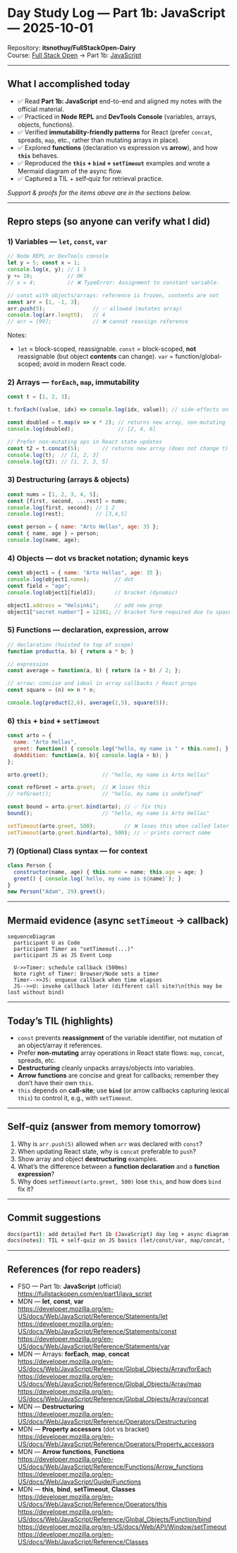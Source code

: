 # Day Study Log — Part 1b: JavaScript — 2025-10-01

Repository: **itsnothuy/FullStackOpen-Dairy**  
Course: [Full Stack Open](https://fullstackopen.com/en/) → Part 1b: [JavaScript](https://fullstackopen.com/en/part1/java_script)

---

## What I accomplished today
- ✅ Read **Part 1b: JavaScript** end-to-end and aligned my notes with the official material.
- ✅ Practiced in **Node REPL** and **DevTools Console** (variables, arrays, objects, functions).
- ✅ Verified **immutability-friendly patterns** for React (prefer `concat`, spreads, `map`, etc., rather than mutating arrays in place).
- ✅ Explored **functions** (declaration vs expression vs **arrow**), and how **`this`** behaves.
- ✅ Reproduced the **`this` + `bind` + `setTimeout`** examples and wrote a Mermaid diagram of the async flow.
- ✅ Captured a TIL + self‑quiz for retrieval practice.

_Support & proofs for the items above are in the sections below._

---

## Repro steps (so anyone can verify what I did)

### 1) Variables — `let`, `const`, `var`
```js
// Node REPL or DevTools console
let y = 5; const x = 1;
console.log(x, y); // 1 5
y += 10;           // OK
// x = 4;          // ❌ TypeError: Assignment to constant variable.

// const with objects/arrays: reference is frozen, contents are not
const arr = [1, -1, 3];
arr.push(5);               // ✅ allowed (mutates array)
console.log(arr.length);   // 4
// arr = [99];             // ❌ cannot reassign reference
```
Notes:
- `let` = block-scoped, reassignable. `const` = block-scoped, **not** reassignable (but object **contents** can change). `var` = function/global-scoped; avoid in modern React code.  

### 2) Arrays — `forEach`, `map`, **immutability**
```js
const t = [1, 2, 3];

t.forEach((value, idx) => console.log(idx, value)); // side-effects only

const doubled = t.map(v => v * 2); // returns new array, non-mutating
console.log(doubled);              // [2, 4, 6]

// Prefer non-mutating ops in React state updates
const t2 = t.concat(5);       // returns new array (does not change t)
console.log(t);  // [1, 2, 3]
console.log(t2); // [1, 2, 3, 5]
```

### 3) Destructuring (arrays & objects)
```js
const nums = [1, 2, 3, 4, 5];
const [first, second, ...rest] = nums;
console.log(first, second); // 1 2
console.log(rest);          // [3,4,5]

const person = { name: "Arto Hellas", age: 35 };
const { name, age } = person;
console.log(name, age);
```

### 4) Objects — dot vs bracket notation; dynamic keys
```js
const object1 = { name: "Arto Hellas", age: 35 };
console.log(object1.name);        // dot
const field = "age";
console.log(object1[field]);      // bracket (dynamic)

object1.address = "Helsinki";     // add new prop
object1["secret number"] = 12341; // bracket form required due to space
```

### 5) Functions — declaration, expression, arrow
```js
// declaration (hoisted to top of scope)
function product(a, b) { return a * b; }

// expression
const average = function(a, b) { return (a + b) / 2; };

// arrow: concise and ideal in array callbacks / React props
const square = (n) => n * n;

console.log(product(2,6), average(2,5), square(5));
```

### 6) `this` + `bind` + `setTimeout`
```js
const arto = {
  name: "Arto Hellas",
  greet: function() { console.log("hello, my name is " + this.name); },
  doAddition: function(a, b){ console.log(a + b); }
};

arto.greet();                 // "hello, my name is Arto Hellas"

const refGreet = arto.greet;  // ❌ loses this
// refGreet();                // "hello, my name is undefined"

const bound = arto.greet.bind(arto); // ✅ fix this
bound();                      // "hello, my name is Arto Hellas"

setTimeout(arto.greet, 500);         // ❌ loses this when called later
setTimeout(arto.greet.bind(arto), 500); // ✅ prints correct name
```

### 7) (Optional) Class syntax — for context
```js
class Person {
  constructor(name, age) { this.name = name; this.age = age; }
  greet() { console.log(`hello, my name is ${name}`); }
}
new Person("Adam", 29).greet();
```

---

## Mermaid evidence (async `setTimeout` → callback)
```mermaid
sequenceDiagram
  participant U as Code
  participant Timer as "setTimeout(...)"
  participant JS as JS Event Loop

  U->>Timer: schedule callback (500ms)
  Note right of Timer: Browser/Node sets a timer
  Timer-->>JS: enqueue callback when time elapses
  JS-->>U: invoke callback later (different call site)\n(this may be lost without bind)
```

---

## Today’s TIL (highlights)
- `const` prevents **reassignment** of the variable identifier, not mutation of an object/array it references.  
- Prefer **non-mutating** array operations in React state flows: `map`, `concat`, spreads, etc.  
- **Destructuring** cleanly unpacks arrays/objects into variables.  
- **Arrow functions** are concise and great for callbacks; remember they don’t have their own `this`.  
- `this` depends on **call-site**; use **`bind`** (or arrow callbacks capturing lexical `this`) to control it, e.g., with `setTimeout`.

---

## Self‑quiz (answer from memory tomorrow)
1) Why is `arr.push(5)` allowed when `arr` was declared with `const`?  
2) When updating React state, why is `concat` preferable to `push`?  
3) Show array and object **destructuring** examples.  
4) What’s the difference between a **function declaration** and a **function expression**?  
5) Why does `setTimeout(arto.greet, 500)` lose `this`, and how does `bind` fix it?  

---

## Commit suggestions
```bash
docs(part1): add detailed Part 1b (JavaScript) day log + async diagram
docs(notes): TIL + self-quiz on JS basics (let/const/var, map/concat, this/bind)
```

---

## References (for repo readers)
- FSO — Part 1b: **JavaScript** (official)  
  https://fullstackopen.com/en/part1/java_script
- MDN — **let**, **const**, **var**  
  https://developer.mozilla.org/en-US/docs/Web/JavaScript/Reference/Statements/let  
  https://developer.mozilla.org/en-US/docs/Web/JavaScript/Reference/Statements/const  
  https://developer.mozilla.org/en-US/docs/Web/JavaScript/Reference/Statements/var
- MDN — Arrays: **forEach**, **map**, **concat**  
  https://developer.mozilla.org/en-US/docs/Web/JavaScript/Reference/Global_Objects/Array/forEach  
  https://developer.mozilla.org/en-US/docs/Web/JavaScript/Reference/Global_Objects/Array/map  
  https://developer.mozilla.org/en-US/docs/Web/JavaScript/Reference/Global_Objects/Array/concat
- MDN — **Destructuring**  
  https://developer.mozilla.org/en-US/docs/Web/JavaScript/Reference/Operators/Destructuring
- MDN — **Property accessors** (dot vs bracket)  
  https://developer.mozilla.org/en-US/docs/Web/JavaScript/Reference/Operators/Property_accessors
- MDN — **Arrow functions**, **Functions**  
  https://developer.mozilla.org/en-US/docs/Web/JavaScript/Reference/Functions/Arrow_functions  
  https://developer.mozilla.org/en-US/docs/Web/JavaScript/Guide/Functions
- MDN — **this**, **bind**, **setTimeout**, **Classes**  
  https://developer.mozilla.org/en-US/docs/Web/JavaScript/Reference/Operators/this  
  https://developer.mozilla.org/en-US/docs/Web/JavaScript/Reference/Global_Objects/Function/bind  
  https://developer.mozilla.org/en-US/docs/Web/API/Window/setTimeout  
  https://developer.mozilla.org/en-US/docs/Web/JavaScript/Reference/Classes
